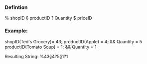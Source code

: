 ### Defintion
% shopID
§ productID
? Quantity
$ priceID

### Example:

shopID(Ted's Grocery)= 43;
productID(Apple) = 4;   && Quantity = 5
productID(Tomato Soup) = 1; && Quantity = 1


Resulting String: %43§4?5§1?1


###

